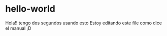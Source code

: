 # hello-world

Hola!! tengo dos segundos usando esto
Estoy editando este file como dice el manual ;D
